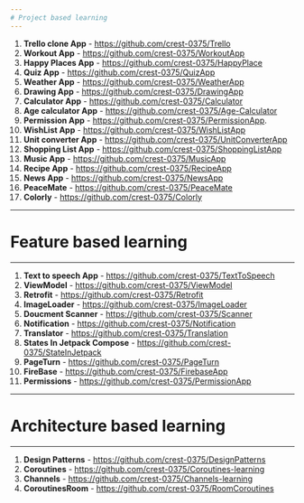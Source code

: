 ```yaml
---
# Project based learning
---
```


1. **Trello clone App** - https://github.com/crest-0375/Trello
2. **Workout App** - https://github.com/crest-0375/WorkoutApp
3. **Happy Places App** - https://github.com/crest-0375/HappyPlace
4. **Quiz App** - https://github.com/crest-0375/QuizApp
5. **Weather App** - https://github.com/crest-0375/WeatherApp
6. **Drawing App** - https://github.com/crest-0375/DrawingApp
7. **Calculator App** - https://github.com/crest-0375/Calculator
8. **Age calculator App** - https://github.com/crest-0375/Age-Calculator
9. **Permission App** - https://github.com/crest-0375/PermissionApp.
10. **WishList App** - https://github.com/crest-0375/WishListApp
11. **Unit converter App** - https://github.com/crest-0375/UnitConverterApp
12. **Shopping List App** - https://github.com/crest-0375/ShoppingListApp
13. **Music App** - https://github.com/crest-0375/MusicApp
14. **Recipe App** - https://github.com/crest-0375/RecipeApp
15. **News App** - https://github.com/crest-0375/NewsApp
16. **PeaceMate** - https://github.com/crest-0375/PeaceMate
17. **Colorly** - https://github.com/crest-0375/Colorly

---
# Feature based learning
---

1. **Text to speech App** - https://github.com/crest-0375/TextToSpeech
2. **ViewModel** - https://github.com/crest-0375/ViewModel
3. **Retrofit** - https://github.com/crest-0375/Retrofit
4. **ImageLoader** - https://github.com/crest-0375/ImageLoader
5. **Doucment Scanner** - https://github.com/crest-0375/Scanner
6. **Notification** - https://github.com/crest-0375/Notification
7. **Translator** - https://github.com/crest-0375/Translation
8. **States In Jetpack Compose** - https://github.com/crest-0375/StateInJetpack
9. **PageTurn** - https://github.com/crest-0375/PageTurn
10. **FireBase** - https://github.com/crest-0375/FirebaseApp
11. **Permissions** - https://github.com/crest-0375/PermissionApp

---
# Architecture based learning
---

1. **Design Patterns** - https://github.com/crest-0375/DesignPatterns
2. **Coroutines** - https://github.com/crest-0375/Coroutines-learning
3. **Channels** - https://github.com/crest-0375/Channels-learning
4. **CoroutinesRoom** - https://github.com/crest-0375/RoomCoroutines
